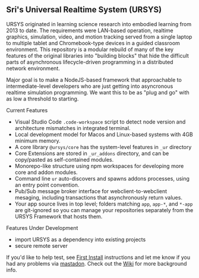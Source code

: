 ## Sri's Universal Realtime System (URSYS)

URSYS originated in learning science research into embodied learning from 2013 to date. The requirements were LAN-based operation, realtime graphics, simulation, video, and motion tracking served from a single laptop to multiple tablet and Chromebook-type devices in a guided classroom environment. This repository is a modular rebuild of many of the key features of the original libraries into "building blocks" that hide the difficult parts of asynchronous lifecycle-driven programming in a distributed network environment. 

Major goal is to make a NodeJS-based framework that approachable to intermediate-level developers who are just getting into asyncronous realtime simulation programming. We want this to be as "plug and go" with as low a threshold to starting.

Current Features

* Visual Studio Code `.code-workspace` script to detect node version and architecture mismatches in integrated terminal.
* Local development model for Macos and Linux-based systems with 4GB minimum memory.
* A core library `@ursys/core` has the system-level features in `_ur` directory
* Core Extensions are stored in `_ur_addons` directory, and can be copy/pasted as self-contained modules.
* Monorepo-like structure using npm workspaces for developing more core and addon modules.
* Command line `ur` auto-discovers and spawns addons processes, using an entry point convention.
* Pub/Sub message broker interface for webclient-to-webclient mesaging, including transactions that asynchronously return values.
* Your app source lives in top level; folders matching `app`, `app-*`, and `*-app` are git-ignored so you can manage your repositories separately from the URSYS Framework that hosts them.

Features Under Development

* import URSYS as a dependency into existing projects
* secure remote server 

If you'd like to help test, see [First Install](https://github.com/dsriseah/ursys/wiki/Installation) instructions and let me know if you had any problems via [mastadon](https://opalstack.social/@dsri). Check out the [Wiki]([https://github.com/dsriseah/wiki) for more background info.



